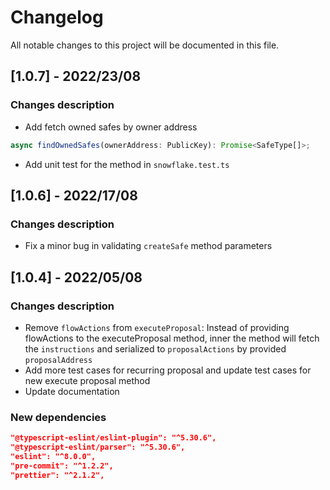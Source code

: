 # Changelog

All notable changes to this project will be documented in this file.

## [1.0.7] - 2022/23/08

### Changes description

- Add fetch owned safes by owner address

```typescript
async findOwnedSafes(ownerAddress: PublicKey): Promise<SafeType[]>;
```

- Add unit test for the method in `snowflake.test.ts`

## [1.0.6] - 2022/17/08

### Changes description

- Fix a minor bug in validating `createSafe` method parameters

## [1.0.4] - 2022/05/08

### Changes description

- Remove `flowActions` from `executeProposal`: Instead of providing flowActions to the executeProposal method, inner the method will fetch the `instructions` and serialized to `proposalActions` by provided `proposalAddress`
- Add more test cases for recurring proposal and update test cases for new execute proposal method
- Update documentation

### New dependencies

```json
"@typescript-eslint/eslint-plugin": "^5.30.6",
"@typescript-eslint/parser": "^5.30.6",
"eslint": "^8.0.0",
"pre-commit": "^1.2.2",
"prettier": "^2.1.2",
```
